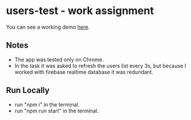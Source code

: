 # users-test - work assignment

You can see a working demo [here](https://users-test-dc75a.web.app/).

## Notes

- The app was tested only on Chrome.
- In the task it was asked to refresh the users list every 3s, but because I worked with firebase realtime database it was redundant.

## Run Locally

- run "npm i" in the terminal.
- run "npm run start" in the terminal.
